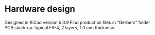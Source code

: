 # Hardware design

Designed in KiCad version 6.0.9 
Find production files in "Gerbers" folder 
PCB stack-up: typical FR-4, 2 layers, 1.0 mm thickness 